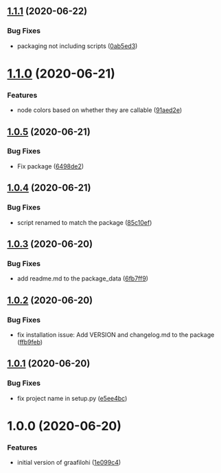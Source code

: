 ## [1.1.1](https://gitlab.com/blissfulreboot/python/graafilohi/compare/v1.1.0...v1.1.1) (2020-06-22)


### Bug Fixes

* packaging not including scripts ([0ab5ed3](https://gitlab.com/blissfulreboot/python/graafilohi/commit/0ab5ed3c26abc108a07f3abd1ec414cc3e3576c7))

# [1.1.0](https://gitlab.com/blissfulreboot/python/graafilohi/compare/v1.0.5...v1.1.0) (2020-06-21)


### Features

* node colors based on whether they are callable ([91aed2e](https://gitlab.com/blissfulreboot/python/graafilohi/commit/91aed2ef307ab0fa5266d045724da1b36eb77e84))

## [1.0.5](https://gitlab.com/blissfulreboot/python/graafilohi/compare/v1.0.4...v1.0.5) (2020-06-21)


### Bug Fixes

* Fix package ([6498de2](https://gitlab.com/blissfulreboot/python/graafilohi/commit/6498de2b4ebb935f82fc31ec62728d44dc8a8074))

## [1.0.4](https://gitlab.com/blissfulreboot/python/graafilohi/compare/v1.0.3...v1.0.4) (2020-06-21)


### Bug Fixes

* script renamed to match the package ([85c10ef](https://gitlab.com/blissfulreboot/python/graafilohi/commit/85c10efe4969f9d278617f1fe91863715f707ef5))

## [1.0.3](https://gitlab.com/blissfulreboot/python/graafilohi/compare/v1.0.2...v1.0.3) (2020-06-20)


### Bug Fixes

* add readme.md to the package_data ([6fb7ff9](https://gitlab.com/blissfulreboot/python/graafilohi/commit/6fb7ff99109d965bbbfc84cf7c3617b89661836c))

## [1.0.2](https://gitlab.com/blissfulreboot/python/graafilohi/compare/v1.0.1...v1.0.2) (2020-06-20)


### Bug Fixes

* fix installation issue: Add VERSION and changelog.md to the package ([ffb9feb](https://gitlab.com/blissfulreboot/python/graafilohi/commit/ffb9feb5c0d4a1b121e9ce93bed1df51ba5f0284))

## [1.0.1](https://gitlab.com/blissfulreboot/python/graafilohi/compare/v1.0.0...v1.0.1) (2020-06-20)


### Bug Fixes

* fix project name in setup.py ([e5ee4bc](https://gitlab.com/blissfulreboot/python/graafilohi/commit/e5ee4bc7b29082ead27dd55457cc80d25bcc2088))

# 1.0.0 (2020-06-20)


### Features

* initial version of graafilohi ([1e099c4](https://gitlab.com/blissfulreboot/python/graafilohi/commit/1e099c40499678aa19d29dd8e55ee8d1786ad340))
